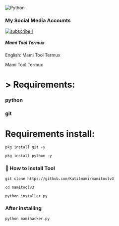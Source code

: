 ![Python](https://img.shields.io/badge/python-3670A0?style=for-the-badge&logo=python&logoColor=ffdd54)

### My Social Media Accounts
[![subscribe!!](https://img.shields.io/badge/YouTube-%23FF0000.svg?logo=YouTube&logoColor=white)](https://youtube.com/@katilmami1473) 

##### Mami Tool Termux

English: Mami Tool Termux


Mami Tool Termux







# > Requirements:


### python

### git




# Requirements install:

`pkg install git -y`

`pkg install python -y`

### 📌 How to install Tool



`git clone https://github.com/Katilmami/mamitoolv3`

```cd mamitoolv3```

`python installer.py`

### After installing

`python mamihacker.py`



